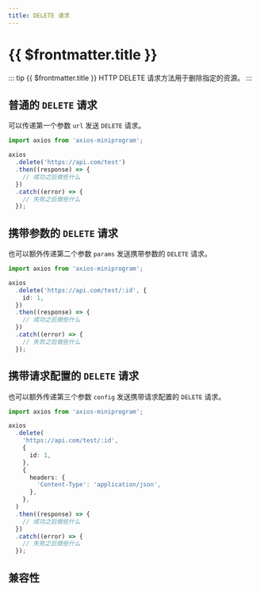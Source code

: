 ```yaml
---
title: DELETE 请求
---
```


# {{ $frontmatter.title }}

::: tip {{ $frontmatter.title }}
HTTP DELETE 请求方法用于删除指定的资源。
:::

## 普通的 `DELETE` 请求

可以传递第一个参数 `url` 发送 `DELETE` 请求。

```ts
import axios from 'axios-miniprogram';

axios
  .delete('https://api.com/test')
  .then((response) => {
    // 成功之后做些什么
  })
  .catch((error) => {
    // 失败之后做些什么
  });
```

## 携带参数的 `DELETE` 请求

也可以额外传递第二个参数 `params` 发送携带参数的 `DELETE` 请求。

```ts
import axios from 'axios-miniprogram';

axios
  .delete('https://api.com/test/:id', {
    id: 1,
  })
  .then((response) => {
    // 成功之后做些什么
  })
  .catch((error) => {
    // 失败之后做些什么
  });
```

## 携带请求配置的 `DELETE` 请求

也可以额外传递第三个参数 `config` 发送携带请求配置的 `DELETE` 请求。

```ts
import axios from 'axios-miniprogram';

axios
  .delete(
    'https://api.com/test/:id',
    {
      id: 1,
    },
    {
      headers: {
        'Content-Type': 'application/json',
      },
    },
  )
  .then((response) => {
    // 成功之后做些什么
  })
  .catch((error) => {
    // 失败之后做些什么
  });
```

## 兼容性

<VPCompatibility wx my swan tt='1.0.0' qq tt2 qh />
